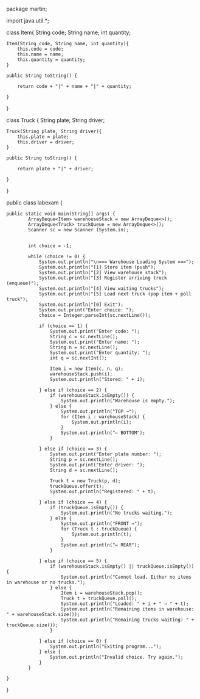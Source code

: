 package martin;

import java.util.*;

class Item{
	String code;
	String name;
	int quantity;
	
	Item(String code, String name, int quantity){
		this.code = code;
		this.name = name;
		this.quantity = quantity;
	}
	
	public String toString() {
		
		return code + "|" + name + "|" + quantity;
		
	}
	
}

class Truck {
	String plate;
	String driver;
	
	Truck(String plate, String driver){
		this.plate = plate;
		this.driver = driver;
	}
	
	public String toString() {
		
		return plate + "|" + driver;
		
	}

}


public class labexam {

	public static void main(String[] args) {
			ArrayDeque<Item> warehouseStack = new ArrayDeque<>();
			ArrayDeque<Truck> truckQueue = new ArrayDeque<>();
			Scanner sc = new Scanner (System.in);


			int choice = -1;

		    while (choice != 0) {
		        System.out.println("\n=== Warehouse Loading System ===");
		        System.out.println("[1] Store item (push");
		        System.out.println("[2] View warehouse stack");
		        System.out.println("[3] Register arriving truck (enqueue)");
		        System.out.println("[4] View waiting trucks");
		        System.out.println("[5] Load next truck (pop item + poll truck");
		        System.out.println("[0] Exit");
		        System.out.print("Enter choice: ");
		        choice = Integer.parseInt(sc.nextLine());

		        if (choice == 1) {
		            System.out.print("Enter code: ");
		            String c = sc.nextLine();
		            System.out.print("Enter name: ");
		            String n = sc.nextLine();
		            System.out.print("Enter quantity: ");
		            int q = sc.nextInt();

		            Item i = new Item(c, n, q);
		            warehouseStack.push(i);
		            System.out.println("Stored: " + i);

		        } else if (choice == 2) {
		            if (warehouseStack.isEmpty()) {
		                System.out.println("Warehouse is empty.");
		            } else {
		                System.out.println("TOP →");
		                for (Item i : warehouseStack) {
		                    System.out.println(i);
		                }
		                System.out.println("← BOTTOM");
		            }

		        } else if (choice == 3) {
		            System.out.print("Enter plate number: ");
		            String p = sc.nextLine();
		            System.out.print("Enter driver: ");
		            String d = sc.nextLine();

		            Truck t = new Truck(p, d);
		            truckQueue.offer(t);
		            System.out.println("Registered: " + t);

		        } else if (choice == 4) {
		            if (truckQueue.isEmpty()) {
		                System.out.println("No trucks waiting.");
		            } else {
		                System.out.println("FRONT →");
		                for (Truck t : truckQueue) {
		                    System.out.println(t);
		                }
		                System.out.println("← REAR");
		            }

		        } else if (choice == 5) {
		            if (warehouseStack.isEmpty() || truckQueue.isEmpty()) {
		                System.out.println("Cannot load. Either no items in warehouse or no trucks.");
		            } else {
		                Item i = warehouseStack.pop();
		                Truck t = truckQueue.poll();
		                System.out.println("Loaded: " + i + " → " + t);
		                System.out.println("Remaining items in warehouse: " + warehouseStack.size());
		                System.out.println("Remaining trucks waiting: " + truckQueue.size());
		            }

		        } else if (choice == 0) {
		            System.out.println("Exiting program...");
		        } else {
		            System.out.println("Invalid choice. Try again.");
		        }
		    }

	}

}
